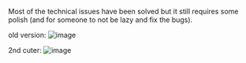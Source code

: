 Most of the technical issues have been solved but it still requires some polish (and for someone to not be lazy and fix the bugs).


old version:
![image](https://github.com/user-attachments/assets/02385b57-7093-497c-91a9-460f42663933)

2nd cuter:
![image](https://github.com/user-attachments/assets/36699793-7ec2-4591-b86b-13d30876bcc8)



